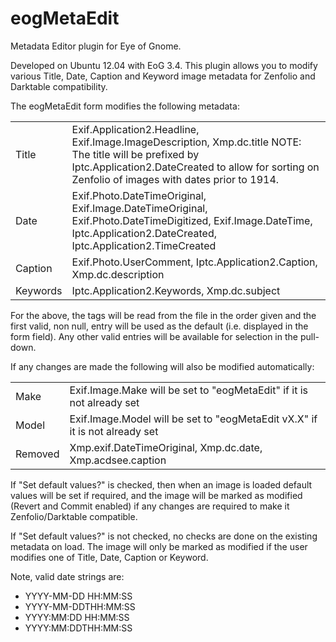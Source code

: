 eogMetaEdit
===========

Metadata Editor plugin for Eye of Gnome.

Developed on Ubuntu 12.04 with EoG 3.4.   This plugin allows you to  modify various
Title, Date, Caption and Keyword image metadata for Zenfolio and Darktable compatibility.

The eogMetaEdit form modifies the following metadata:

<table>
	<tr>
		<td>Title</td><td>Exif.Application2.Headline, Exif.Image.ImageDescription, 
		Xmp.dc.title NOTE: The title will be prefixed by Iptc.Application2.DateCreated 
		to allow for sorting on Zenfolio of images with dates prior to 1914.</td>
	</tr>
	<tr>
		<td>Date</td><td>Exif.Photo.DateTimeOriginal, Exif.Image.DateTimeOriginal, 
		Exif.Photo.DateTimeDigitized, Exif.Image.DateTime, Iptc.Application2.DateCreated, 
		Iptc.Application2.TimeCreated</td>
	</tr>
	<tr>
		<td>Caption</td><td>Exif.Photo.UserComment,	Iptc.Application2.Caption, 
		Xmp.dc.description</td>
	</tr>
	<tr>
		<td>Keywords</td><td>Iptc.Application2.Keywords, Xmp.dc.subject</td>
	</tr>
</table>

For the above, the tags will be read from the file in the order given and the first
valid, non null, entry will be used as the default (i.e. displayed in the form field).
Any other valid entries will be available for selection in the pull-down.

If any changes are made the following will also be modified automatically:

<table>
	<tr>
		<td>Make</td><td>Exif.Image.Make will be set to "eogMetaEdit" if it is not already set</td>
	</tr>
	<tr>
		<td>Model</td><td>Exif.Image.Model will be set to "eogMetaEdit vX.X" if it is not already set</td>
	</tr>
	<tr>
		<td>Removed</td><td>Xmp.exif.DateTimeOriginal, Xmp.dc.date, Xmp.acdsee.caption</td>
	</tr>
</table>


If "Set default values?" is checked, then when an image is loaded default values will be set
if required, and the image will be marked as modified (Revert and Commit enabled) if any changes
are required to make it Zenfolio/Darktable compatible.

If "Set default values?" is not checked, no checks are done on the existing metadata on load.  The
image will only be marked as modified if the user modifies one of Title, Date, Caption or Keyword.


Note, valid date strings are:

* YYYY-MM-DD HH:MM:SS
* YYYY-MM-DDTHH:MM:SS
* YYYY:MM:DD HH:MM:SS
* YYYY:MM:DDTHH:MM:SS

